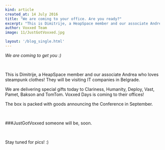 ```yaml
---
kind: article
created_at: 14 July 2016
title: "We are coming to your office. Are you ready?"
excerpt: "This is Dimitrije, a HeapSpace member and our associate Andrea. They will be visiting IT companies in Belgrade."
author: Voxxed Team
image: 11/JustGotVoxxed.jpg

layout: '/blog_single.html'
---
```


_We are coming to get you :)_

<br />

This is Dimitrije, a HeapSpace member and our associate Andrea who loves steampunk clothes! They will be visiting IT companies in Belgrade.

We are delivering special gifts today to Clariness, Humanity, Deploy, Vast, Pamet, Bakson and TomTom. Voxxed Days is coming to their offices!

The box is packed with goods announcing the Conference in September.

<br />

###JustGotVoxxed someone will be, soon.

<br />

Stay tuned for pics! :)
